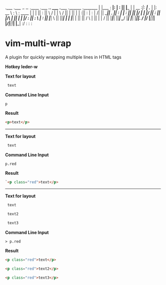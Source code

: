 .___     .___ ._____.___      ._____.___ .____     .___    _____._.___               ___ .______  .______  ._______
|   |___ : __|:         |     :         ||    |___ |   |   \__ _:|: __|     .___    |   |: __   \ :      \ : ____  |
|   |   || : ||   \  /  |     |   \  /  ||    |   ||   |     |  :|| : |     :   | /\|   ||  \____||   .   ||    :  |
|   :   ||   ||   |\/   |     |   |\/   ||    :   ||   |/\   |   ||   |     |   |/  :   ||   :  \ |   :   ||   |___|
 \      ||   ||___| |   |     |___| |   ||        ||   /  \  |   ||   |     |   /       ||   |___\|___|   ||___|
  \____/ |___|      |___|           |___||. _____/ |______/  |___||___|     |______/|___||___|        |___|
                                          :/                                        :
                                          :                                         :


# vim-multi-wrap
A plugin for quickly wrapping multiple lines in HTML tags

**Hotkey leder-w**

**Text for layout**

```HTML
 text
```

**Command Line Input**

`p`

**Result**

```HTML
<p>text</p>
```

-----------------------

**Text for layout**

```HTML
 text
```

**Command Line Input**

`p.red`

**Result**

```HTML
`<p class="red">text</p>
```

-----------------------
**Text for layout**

```HTML
 text

 text2

 text3
```

**Command Line Input**

`> p.red`

**Result**

```HTML
<p class="red">text</p>

<p class="red">text2</p>

<p class="red">text3</p>
```
